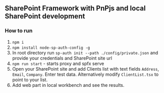 ## SharePoint Framework with PnPjs and local SharePoint development

### How to run

1. `npm i`
2. `npm install node-sp-auth-config -g`
3. In root directory run `sp-auth init --path ./config/private.json` and provide your credentials and SharePoint site url
4. `npm run start` - starts proxy and spfx serve
5. Open your SharePoint site and add Clients list with text fields `Address`, `Email`, `Company`. Enter test data. Alternatively modify `ClientList.tsx` to point to your list. 
6. Add web part in local workbench and see the results.
